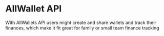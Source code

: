 # AllWallet API

With AllWallets API users might create and share wallets and track their finances, which make it fit great for family or small team finance tracking